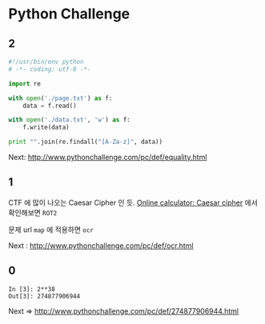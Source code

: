 # Python Challenge


## 2

```python
#!/usr/bin/env python
# -*- coding: utf-8 -*-

import re

with open('./page.txt') as f:
    data = f.read()

with open('./data.txt', 'w') as f:
    f.write(data)

print "".join(re.findall("[A-Za-z]", data))
```

Next: http://www.pythonchallenge.com/pc/def/equality.html

## 1

CTF 에 많이 나오는 Caesar Cipher 인 듯.
[Online calculator: Caesar cipher](http://planetcalc.com/1434/) 에서 확인해보면 `ROT2`

문제 url `map` 에 적용하면 `ocr`

Next : http://www.pythonchallenge.com/pc/def/ocr.html


## 0

```
In [3]: 2**38
Out[3]: 274877906944
```

Next => http://www.pythonchallenge.com/pc/def/274877906944.html
